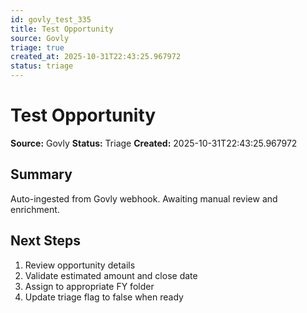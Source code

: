 ```yaml
---
id: govly_test_335
title: Test Opportunity
source: Govly
triage: true
created_at: 2025-10-31T22:43:25.967972
status: triage
---
```


# Test Opportunity

**Source:** Govly
**Status:** Triage
**Created:** 2025-10-31T22:43:25.967972

## Summary

Auto-ingested from Govly webhook. Awaiting manual review and enrichment.

## Next Steps

1. Review opportunity details
2. Validate estimated amount and close date
3. Assign to appropriate FY folder
4. Update triage flag to false when ready
